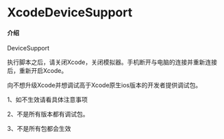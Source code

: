 # XcodeDeviceSupport

#### 介绍
DeviceSupport

执行脚本之后，请关闭Xcode，关闭模拟器。手机断开与电脑的连接并重新连接后，重新开启Xcode。

向不想升级Xcode并想调试高于Xcode原生ios版本的开发者提供调试包。

1、如不生效请看具体注意事项

2、不是所有版本都有调试包。

3、不是所有包都会生效

